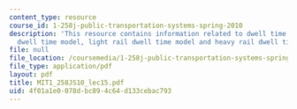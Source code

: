 ```yaml
---
content_type: resource
course_id: 1-258j-public-transportation-systems-spring-2010
description: 'This resource contains information related to dwell time theory, bus
  dwell time model, light rail dwell time model and heavy rail dwell time model. '
file: null
file_location: /coursemedia/1-258j-public-transportation-systems-spring-2010/4f01a1e0078dbc894c64d133cebac793_MIT1_258JS10_lec15.pdf
file_type: application/pdf
layout: pdf
title: MIT1_258JS10_lec15.pdf
uid: 4f01a1e0-078d-bc89-4c64-d133cebac793
---
```

